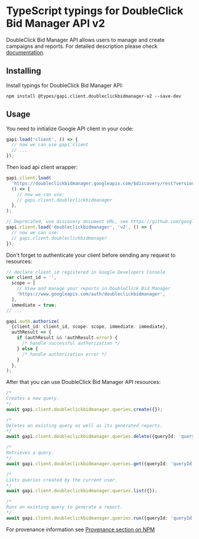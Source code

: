 # TypeScript typings for DoubleClick Bid Manager API v2

DoubleClick Bid Manager API allows users to manage and create campaigns and reports.
For detailed description please check [documentation](https://developers.google.com/bid-manager/).

## Installing

Install typings for DoubleClick Bid Manager API:

```
npm install @types/gapi.client.doubleclickbidmanager-v2 --save-dev
```

## Usage

You need to initialize Google API client in your code:

```typescript
gapi.load('client', () => {
  // now we can use gapi.client
  // ...
});
```

Then load api client wrapper:

```typescript
gapi.client.load(
  'https://doubleclickbidmanager.googleapis.com/$discovery/rest?version=v2',
  () => {
    // now we can use:
    // gapi.client.doubleclickbidmanager
  },
);
```

```typescript
// Deprecated, use discovery document URL, see https://github.com/google/google-api-javascript-client/blob/master/docs/reference.md#----gapiclientloadname----version----callback--
gapi.client.load('doubleclickbidmanager', 'v2', () => {
  // now we can use:
  // gapi.client.doubleclickbidmanager
});
```

Don't forget to authenticate your client before sending any request to resources:

```typescript
// declare client_id registered in Google Developers Console
var client_id = '',
  scope = [
    // View and manage your reports in DoubleClick Bid Manager
    'https://www.googleapis.com/auth/doubleclickbidmanager',
  ],
  immediate = true;
// ...

gapi.auth.authorize(
  {client_id: client_id, scope: scope, immediate: immediate},
  authResult => {
    if (authResult && !authResult.error) {
      /* handle successful authorization */
    } else {
      /* handle authorization error */
    }
  },
);
```

After that you can use DoubleClick Bid Manager API resources: <!-- TODO: make this work for multiple namespaces -->

```typescript
/*
Creates a new query.
*/
await gapi.client.doubleclickbidmanager.queries.create({});

/*
Deletes an existing query as well as its generated reports.
*/
await gapi.client.doubleclickbidmanager.queries.delete({queryId: 'queryId'});

/*
Retrieves a query.
*/
await gapi.client.doubleclickbidmanager.queries.get({queryId: 'queryId'});

/*
Lists queries created by the current user.
*/
await gapi.client.doubleclickbidmanager.queries.list({});

/*
Runs an existing query to generate a report.
*/
await gapi.client.doubleclickbidmanager.queries.run({queryId: 'queryId'});
```

For provenance information see [Provenance section on NPM](https://www.npmjs.com/package/@maxim_mazurok/gapi.client.doubleclickbidmanager-v2#Provenance:~:text=none-,Provenance,-Built%20and%20signed)
